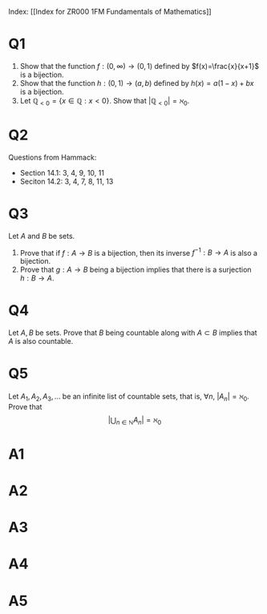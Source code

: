 Index: [[Index for ZR000 1FM Fundamentals of Mathematics]]

# Q1
1. Show that the function $f:(0,\infty)\to(0,1)$ defined by $f(x)=\frac{x}{x+1}$ is a bijection.
2. Show that the function $h:(0,1)\to(a,b)$ defined by $h(x)=a(1-x)+bx$ is a bijection.
3. Let $\mathbb{Q}_{<0}=\{x\in\mathbb{Q}:x<0\}$. Show that $|\mathbb{Q}_{<0}|=\aleph_0$.

# Q2
Questions from Hammack:
* Section 14.1: 3, 4, 9, 10, 11
* Seciton 14.2: 3, 4, 7, 8, 11, 13
# Q3
Let $A$ and $B$ be sets.
1. Prove that if $f:A\to B$ is a bijection, then its inverse $f^{-1}:B\to A$ is also a bijection.
2. Prove that $g:A\to B$ being a bijection implies that there is a surjection $h:B\to A$.
# Q4
Let $A,B$ be sets. Prove that $B$ being countable along with $A\subset B$ implies that $A$ is also countable.
# Q5
Let $A_1,A_2,A_3,\ldots$ be an infinite list of countable sets, that is, $\forall n,~|A_n|=\aleph_0$. Prove that $$\left|\bigcup_{n\in\mathbb{N}}A_n\right|=\aleph_0$$

# A1
# A2
# A3
# A4
# A5